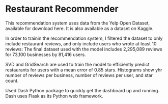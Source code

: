# Restaurant Recommender
This recommendation system uses data from the Yelp Open Dataset, available for download here. It is also available as a dataset on Kaggle.

In order to trainin the recommendation system, I filtered the dataset to only include restaurant reviews, and only include users who wrote at least 10 reviews:
The final dataset used with the model includes 2,295,089 reviews for 73,100 businesses by 81,416 users.

SVD and GridSearch are used to train the model to efficiently predict restaurants for users with a mean error of 0.85 stars.
Histograms show yhr number of reviews per business, number of reviews per user, and star count.

Used Dash Python package to quickly get the dashboard up and running.
Dash uses Flask as its Python web framework. 
